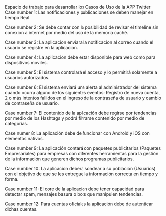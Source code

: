  Espacio de trabajo para desarrollar los Casos de Uso de la APP Twitter
Case number 1:
Las notificaciones y publicaciones se deben manejar en tiempo Real

Case number 2:
Se debe contar con la posibilidad de revisar el timeline sin conexion a internet por medio del uso de la memoria caché.

Case number 3:
La aplicacion enviara la notificacion al correo cuando el usuario se registre en la aplicacion.

Case number 4:
La aplicacion debe estar disponible para web como para dispositivos moviles.

Case number 5:
El sistema controlará el acceso y lo permitirá solamente a usuarios autorizados.

Case number 6:
El sistema enviará una alerta al administrador del sistema cuando ocurra alguno de los siguientes eventos:
Registro de nueva cuenta, 2 o más intentos fallidos en el ingreso de la contraseña de usuario y cambio de contraseña de usuario.

Case number 7:
El contenido de la aplicación debe regirse por tendencias por medio de los Hashtags y podrá filtrarse contenido por medio de categorias.

Case numer 8:
La aplicación debe de funcionar con Android y iOS con elementos nativos.

Case number 9:
La aplicación contará con paquetes publicitarios (Paquetes Empresariales) para empresas con diferentes herramientas para la gestión de la información que generen dichos programas publicitarios.

Case number 10:
La aplicacion debera sondear a su población (Usuarios) con el objetivo de que se les entregue la información correcta en tiempo y forma.

Case number 11:
El core de la aplicacion debe tener capacidad para detectar spam, mensajes basura o bots que manipulen tendencias.

Case number 12:
Para cuentas oficiales la aplicación debe de autenticar dichas cuentas.

